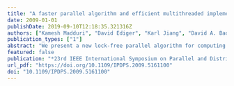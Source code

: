 ```yaml
---
title: "A faster parallel algorithm and efficient multithreaded implementations for evaluating betweenness centrality on massive datasets"
date: 2009-01-01
publishDate: 2019-09-10T12:18:35.321316Z
authors: ["Kamesh Madduri", "David Ediger", "Karl Jiang", "David A. Bader", "Daniel G. Chavarría-Miranda"]
publication_types: ["1"]
abstract: "We present a new lock-free parallel algorithm for computing betweenness centrality of massive complex networks that achieves better spatial locality compared with previous approaches. Betweenness centrality is a key kernel in analyzing the importance of vertices (or edges) in applications ranging from social networks, to power grids, to the influence of jazz musicians, and is also incorporated into the DARPA HPCS SSCA#2, a benchmark extensively used to evaluate the performance of emerging high-performance computing architectures for graph analytics. We design an optimized implementation of betweenness centrality for the massively multithreaded Cray XMT system with the Thread-storm processor. For a small-world network of 268 million vertices and 2.147 billion edges, the 16-processor XMT system achieves a TEPS rate (an algorithmic performance count for the number of edges traversed per second) of 160 million per second, which corresponds to more than a 2times performance improvement over the previous parallel implementation. We demonstrate the applicability of our implementation to analyze massive real-world datasets by computing approximate betweenness centrality for the large IMDb movie-actor network."
featured: false
publication: "*23rd IEEE International Symposium on Parallel and Distributed Processing, IPDPS 2009, Rome, Italy, May 23-29, 2009*"
url_pdf: "https://doi.org/10.1109/IPDPS.2009.5161100"
doi: "10.1109/IPDPS.2009.5161100"
---
```


